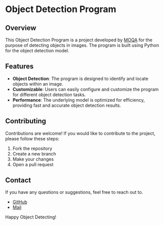 # Object Detection Program

## Overview

This Object Detection Program is a project developed by [MOQA](https://github.com/MOQA-01) for the purpose of detecting objects in images. The program is built using Python for the object detection model.

## Features

- **Object Detection**: The program is designed to identify and locate objects within an image.
- **Customizable**: Users can easily configure and customize the program for different object detection tasks.
- **Performance**: The underlying model is optimized for efficiency, providing fast and accurate object detection results.

## Contributing

Contributions are welcome! If you would like to contribute to the project, please follow these steps:

1. Fork the repository
2. Create a new branch
3. Make your changes
4. Open a pull request

## Contact

If you have any questions or suggestions, feel free to reach out to.
- [GitHub](https://github.com/MOQA-01)
- [Mail](mohdofficial4253@gmail.com)

Happy Object Detecting!
